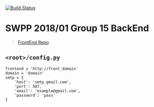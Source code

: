 [![Build Status](https://travis-ci.org/JW275/SWPP2018_01_Group15_BackEnd.svg?branch=master)](https://travis-ci.org/JW275/SWPP2018_01_Group15_BackEnd)
# SWPP 2018/01 Group 15 BackEnd
> [FrontEnd Repo](https://github.com/JW275/SWPP2018_01_Group15_FrontEnd)

## `<root>/config.py`
```
frontend = 'http://front_domain'
domain = 'domain'
smtp = {
    'host': 'smtp.gmail.com',
    'port': 587,
    'email': 'example@gmail.com',
    'password': 'pass'
}
```
